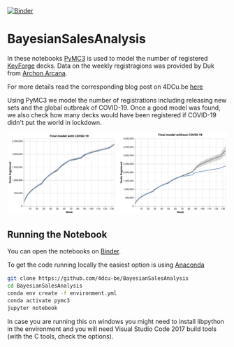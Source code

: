 [![Binder](https://mybinder.org/badge_logo.svg)](https://mybinder.org/v2/gh/4dcu-be/BayesianSalesAnalysis/HEAD)

# BayesianSalesAnalysis


In these notebooks [PyMC3] is used to model the number of registered [KeyForge] decks. Data on the weekly registragions was provided by Duk from [Archon Arcana].

For more details read the corresponding blog post on 4DCu.be [here](http://blog.4dcu.be/programming/games/2021/07/04/Bayesian-sales-analysis.html)

Using PyMC3 we model the number of registrations including releasing new sets and the global outbreak of COVID-19. Once a good model was found, we also check how many decks would have been registered if COVID-19 didn't put the world in lockdown.

![Model with and without COVID-19](./altair_output/covid_start_data.svg)


## Running the Notebook

You can open the notebooks on [Binder](https://mybinder.org/v2/gh/4dcu-be/BayesianSalesAnalysis/HEAD).

To get the code running locally the easiest option is using [Anaconda]

```bash
git clone https://github.com/4dcu-be/BayesianSalesAnalysis
cd BayesianSalesAnalysis
conda env create -f environment.yml
conda activate pymc3
jupyter notebook
```

In case you are running this on windows you might need to install libpython in the environment and you will need Visual Studio Code 2017 build tools (with the C tools, check the options).





[PyMC3]: https://docs.pymc.io/
[KeyForge]: https://www.keyforgegame.com/
[Archon Arcana]: https://archonarcana.com/Main_Page
[Anaconda]: https://anaconda.org/
